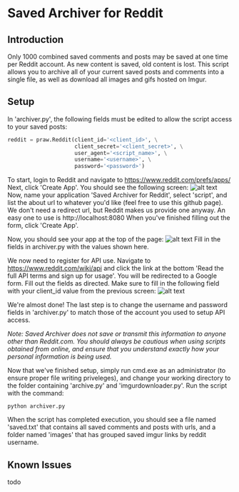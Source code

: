 # Saved Archiver for Reddit
## Introduction
Only 1000 combined saved comments and posts may be saved at one time per Reddit account. As new content is saved, old content is lost. This script allows you to archive all of your current saved posts and comments into a single file, as well as download all images and gifs hosted on Imgur.
## Setup
In 'archiver.py', the following fields must be edited to allow the script access to your saved posts:
```python
reddit = praw.Reddit(client_id='<client_id>', \
                     client_secret='<client_secret>', \
                     user_agent='<script_name>', \
                     username='<username>', \
                     password='<password>')
```
To start, login to Reddit and navigate to https://www.reddit.com/prefs/apps/
Next, click 'Create App'. You should see the following screen:
![alt text](https://i.imgur.com/P5Ff2qv.png "Reddit application creation screen")
Now, name your application 'Saved Archiver for Reddit', select 'script', and list the about url
to whatever you'd like (feel free to use this github page). We don't need a redirect url, but
Reddit makes us provide one anyway. An easy one to use is http://localhost:8080
When you've finished filling out the form, click 'Create App'.

Now, you should see your app at the top of the page:
![alt text](https://i.imgur.com/JV14cBM.png "Our app")
Fill in the fields in archiver.py with the values shown here. 

We now need to register for API use. Navigate to https://www.reddit.com/wiki/api
and click the link at the bottom 'Read the full API terms and sign up for usage'.
You will be redirected to a Google form. Fill out the fields as directed. Make
sure to fill in the following field with your client_id value from the previous screen:
![alt text](https://i.imgur.com/stWCsEn.png "Our app")

We're almost done! The last step is to change the username and password fields in
'archiver.py' to match those of the account you used to setup API access.

*Note: Saved Archiver does not save or transmit this information to anyone other than
Reddit.com. You should always be cautious when using scripts obtained from online,
and ensure that you understand exactly how your personal information is being used.*

Now that we've finished setup, simply run cmd.exe as an administrator (to ensure proper
file writing priveleges), and change your working directory to the folder containing
'archive.py' and 'imgurdownloader.py'. Run the script with the command:
```
python archiver.py
```
When the script has completed execution, you should see a file named 'saved.txt' that contains
all saved comments and posts with urls, and a folder named 'images' that has grouped saved imgur
links by reddit username. 

## Known Issues
todo
